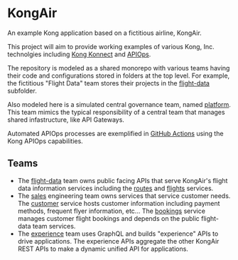 # KongAir

An example Kong application based on a fictitious airline, KongAir.

This project will aim to provide working examples of various Kong, Inc.
technolgies including [Kong Konnect](https://docs.konghq.com/konnect/)
and [APIOps](https://github.com/Kong/go-apiops).

The repository is modeled as a shared monorepo with various teams having
their code and configurations stored in folders at the top level.
For example, the fictitious "Flight Data" team stores their projects in the [flight-data](flight-data/) subfolder.

Also modeled here is a simulated central governance team, named [platform](platform/).
This team mimics the typical responsibility of a central team that manages shared infastructure, like API Gateways.

Automated APIOps processes are exemplified in [GitHub Actions](.github/workflows) using the Kong APIOps capabilities.

## Teams

* The [flight-data](flight-data/) team owns public facing APIs that serve KongAir's flight data information services
including the [routes](flight-data/routes/) and [flights](flight-data/flights/) services.
* The [sales](sales/) engineering team owns services that service customer needs. The [customer](/sales/customer/)
service hosts customer information including payment methods, frequent flyer information, etc...
The [bookings](/sales/bookings/) service manages customer flight bookings and depends on the public flight-data team
services.
* The [experience](experience/) team uses GraphQL and builds "experience" APIs to drive applications. The experience
APIs aggregate the other KongAir REST APIs to make a dynamic unified API for applications.
